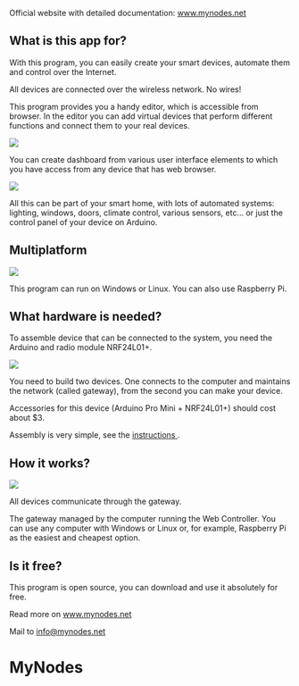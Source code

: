 <img alt="" src="https://raw.githubusercontent.com/derwish-pro/MyNodes.NET/master/WebController/wwwroot/images/logos/MyNodes_Banner_Small.jpg" >

Official website with detailed documentation: <a href="http://www.mynodes.net"> www.mynodes.net </a><br />


## What is this app for?

 With this program, you can easily create your smart devices, automate them and control over the Internet.

 All devices are connected over the wireless network. No wires!

This program provides you a handy editor, which is accessible from browser.
In the editor you can add virtual devices that perform different functions and connect them to your real devices.

<img src="http://www.mynodes.net/Content/images/screens/editor_theme_full%20(1).png" >

You can create dashboard from various user interface elements to which you have access from any device that has web browser.

<img src="http://www.mynodes.net/Content/images/screens/dashboard2.jpg" >

All this can be part of your smart home, with lots of automated systems:
lighting, windows, doors, climate control, various sensors, etc...
or just the control panel of your device on Arduino.





## Multiplatform

<img src="http://www.mynodes.net/Content/images/multiplatform.png" >

This program can run on Windows or Linux. You can also use Raspberry Pi.



## What hardware is needed?

To assemble device that can be connected to the system, you need the Arduino and radio module NRF24L01+.

<img src="https://raw.githubusercontent.com/derwish-pro/MyNetSensors/master/Devices/Devices.SerialGateway/Screen1.png" >


You need to build two devices. One connects to the computer and maintains the network (called gateway), from the second you can make your device.

Accessories for this device (Arduino Pro Mini + NRF24L01+) should cost about $3.

Assembly is very simple, see the  <a href="http://www.mynodes.net"> instructions </a>.


## How it works?

<img src="https://raw.githubusercontent.com/derwish-pro/MyNetSensors/master/Devices/Devices.SerialGateway/Screen2.png" >



All devices communicate through the gateway.

The gateway managed by the computer running the Web Controller.
You can use any computer with Windows or Linux
or, for example, Raspberry Pi as the easiest and cheapest option.


## Is it free?

This program is open source, you can download and use it absolutely for free.

Read more on <a href="http://www.mynodes.net"> www.mynodes.net </a>

Mail to info@mynodes.net

# MyNodes
